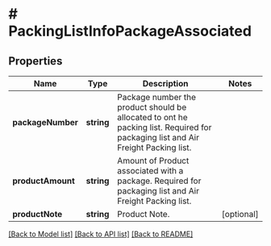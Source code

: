 # # PackingListInfoPackageAssociated

## Properties

Name | Type | Description | Notes
------------ | ------------- | ------------- | -------------
**packageNumber** | **string** | Package number the product should be allocated to ont he packing list.  Required for packaging list and Air Freight Packing list. |
**productAmount** | **string** | Amount of Product associated with a package.  Required for packaging list and Air Freight Packing list. |
**productNote** | **string** | Product Note. | [optional]

[[Back to Model list]](../../README.md#models) [[Back to API list]](../../README.md#endpoints) [[Back to README]](../../README.md)
